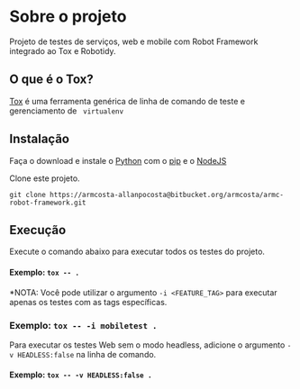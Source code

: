 # Sobre o projeto
Projeto de testes de serviços, web e mobile com Robot Framework integrado ao Tox e Robotidy.

## O que é o Tox?
[Tox](https://tox.wiki/en/latest/#what-is-tox) é uma ferramenta genérica de linha de comando de teste e gerenciamento de ```
virtualenv```

## Instalação
Faça o download e instale o [Python](https://www.python.org/) com o [pip](https://pip.pypa.io) e o [NodeJS](https://nodejs.org/en/)

Clone este projeto.
```
git clone https://armcosta-allanpocosta@bitbucket.org/armcosta/armc-robot-framework.git
```

## Execução
Execute o comando abaixo para executar todos os testes do projeto.
#### Exemplo: ```tox -- .```
*NOTA: Você pode utilizar o argumento ```-i <FEATURE_TAG>``` para executar apenas os testes com as tags específicas.

### Exemplo: ```tox -- -i mobiletest .```
Para executar os testes Web sem o modo headless, adicione o argumento ```-v HEADLESS:false``` na linha de comando.

#### Exemplo: ```tox -- -v HEADLESS:false .```
